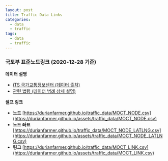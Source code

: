 ```yaml
---
layout: post
title: Traffic Data Links
categories:
  - data
  - traffic
tags:
  - data
  - traffic
---
```

### 국토부 표준노드링크 (2020-12-28 기준)

<!--more-->

**데이터 설명** <br>
- [iTS 국가교통정보센터 (데이터 출처)](https://its.go.kr/nodelink/intro)
- [관련 법령 (데이터 범례 상세 설명)](https://www.law.go.kr/LSW/admRulInfoP.do?admRulSeq=2100000157569)

**셀프 링크**
- **노드** [https://durianfarmer.github.io/traffic_data/MOCT_NODE.csv](https://durianfarmer.github.io/assets/traffic_data/MOCT_NODE.csv)
- **노드 좌표** [https://durianfarmer.github.io/traffic_data/MOCT_NODE_LATLNG.csv](https://durianfarmer.github.io/assets/traffic_data/MOCT_NODE_LATLNG.csv)
- **링크** [https://durianfarmer.github.io/traffic_data/MOCT_LINK.csv](https://durianfarmer.github.io/assets/traffic_data/MOCT_LINK.csv)


